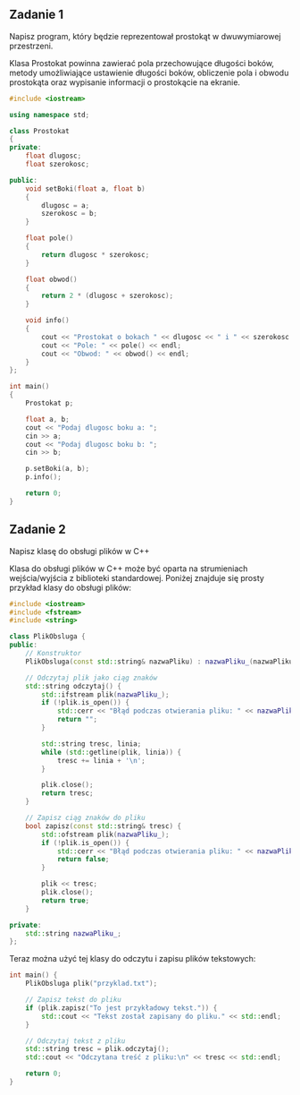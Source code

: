 ## Zadanie 1
Napisz program, który będzie reprezentował prostokąt w dwuwymiarowej przestrzeni. 

Klasa Prostokat powinna zawierać pola przechowujące długości boków, metody umożliwiające ustawienie długości boków, obliczenie pola i obwodu prostokąta oraz wypisanie informacji o prostokącie na ekranie.

```cpp
#include <iostream>

using namespace std;

class Prostokat
{
private:
    float dlugosc;
    float szerokosc;

public:
    void setBoki(float a, float b)
    {
        dlugosc = a;
        szerokosc = b;
    }

    float pole()
    {
        return dlugosc * szerokosc;
    }

    float obwod()
    {
        return 2 * (dlugosc + szerokosc);
    }

    void info()
    {
        cout << "Prostokat o bokach " << dlugosc << " i " << szerokosc << endl;
        cout << "Pole: " << pole() << endl;
        cout << "Obwod: " << obwod() << endl;
    }
};

int main()
{
    Prostokat p;

    float a, b;
    cout << "Podaj dlugosc boku a: ";
    cin >> a;
    cout << "Podaj dlugosc boku b: ";
    cin >> b;

    p.setBoki(a, b);
    p.info();

    return 0;
}
```

## Zadanie 2
Napisz klasę do obsługi plików w C++

Klasa do obsługi plików w C++ może być oparta na strumieniach wejścia/wyjścia z biblioteki standardowej. Poniżej znajduje się prosty przykład klasy do obsługi plików:

```cpp
#include <iostream>
#include <fstream>
#include <string>

class PlikObsluga {
public:
    // Konstruktor
    PlikObsluga(const std::string& nazwaPliku) : nazwaPliku_(nazwaPliku) {}

    // Odczytaj plik jako ciąg znaków
    std::string odczytaj() {
        std::ifstream plik(nazwaPliku_);
        if (!plik.is_open()) {
            std::cerr << "Błąd podczas otwierania pliku: " << nazwaPliku_ << std::endl;
            return "";
        }

        std::string tresc, linia;
        while (std::getline(plik, linia)) {
            tresc += linia + '\n';
        }

        plik.close();
        return tresc;
    }

    // Zapisz ciąg znaków do pliku
    bool zapisz(const std::string& tresc) {
        std::ofstream plik(nazwaPliku_);
        if (!plik.is_open()) {
            std::cerr << "Błąd podczas otwierania pliku: " << nazwaPliku_ << std::endl;
            return false;
        }

        plik << tresc;
        plik.close();
        return true;
    }

private:
    std::string nazwaPliku_;
};
```
Teraz można użyć tej klasy do odczytu i zapisu plików tekstowych:

```cpp
int main() {
    PlikObsluga plik("przyklad.txt");

    // Zapisz tekst do pliku
    if (plik.zapisz("To jest przykładowy tekst.")) {
        std::cout << "Tekst został zapisany do pliku." << std::endl;
    }

    // Odczytaj tekst z pliku
    std::string tresc = plik.odczytaj();
    std::cout << "Odczytana treść z pliku:\n" << tresc << std::endl;

    return 0;
}
```
